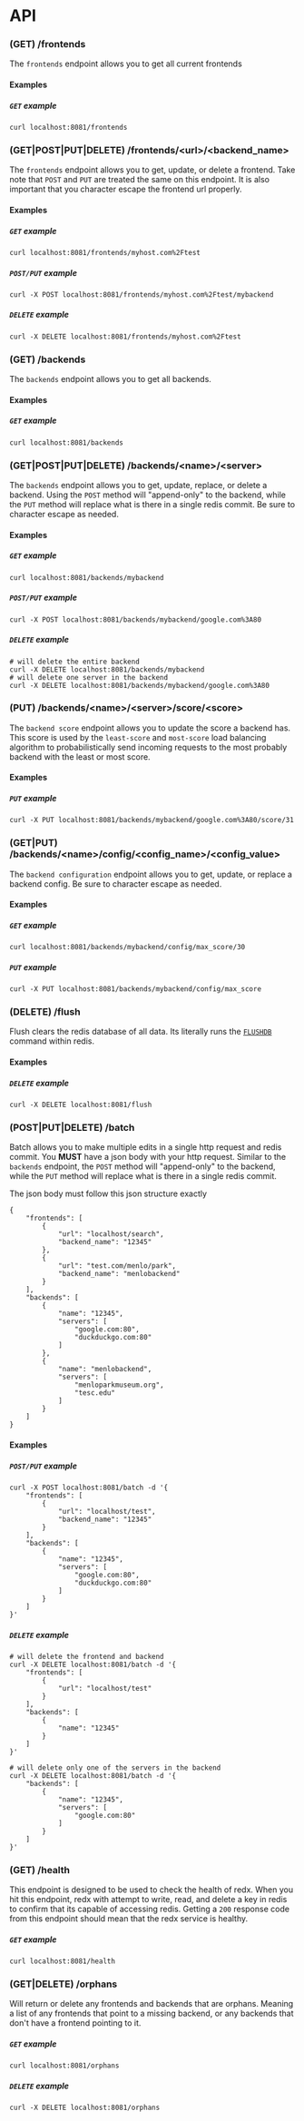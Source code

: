 API
===

### (GET) /frontends

The `frontends` endpoint allows you to get all current frontends

#### Examples

##### `GET` example
```
curl localhost:8081/frontends
```

### (GET|POST|PUT|DELETE) /frontends/\<url\>/\<backend_name\>

The `frontends` endpoint allows you to get, update, or delete a frontend. Take note that `POST` and `PUT` are treated the same on this endpoint. It is also important that you character escape the frontend url properly.

#### Examples

##### `GET` example
```
curl localhost:8081/frontends/myhost.com%2Ftest
```

##### `POST/PUT` example
```
curl -X POST localhost:8081/frontends/myhost.com%2Ftest/mybackend
```

##### `DELETE` example
```
curl -X DELETE localhost:8081/frontends/myhost.com%2Ftest
```

### (GET) /backends

The `backends` endpoint allows you to get all backends.

#### Examples

##### `GET` example
```
curl localhost:8081/backends
```

### (GET|POST|PUT|DELETE) /backends/\<name\>/\<server\>

The `backends` endpoint allows you to get, update, replace, or delete a backend. Using the `POST` method will "append-only" to the backend, while the `PUT` method will replace what is there in a single redis commit. Be sure to character escape as needed.

#### Examples

##### `GET` example
```
curl localhost:8081/backends/mybackend
```

##### `POST/PUT` example
```
curl -X POST localhost:8081/backends/mybackend/google.com%3A80
```

##### `DELETE` example
```
# will delete the entire backend
curl -X DELETE localhost:8081/backends/mybackend
# will delete one server in the backend
curl -X DELETE localhost:8081/backends/mybackend/google.com%3A80
```

### (PUT) /backends/\<name\>/\<server\>/score/\<score>

The `backend score` endpoint allows you to update the score a backend has. This score is used by the `least-score` and `most-score` load balancing algorithm to probabilistically send incoming requests to the most probably backend with the least or most score.

#### Examples

##### `PUT` example
```
curl -X PUT localhost:8081/backends/mybackend/google.com%3A80/score/31
```

### (GET|PUT) /backends/\<name\>/config/\<config_name\>/\<config_value\>

The `backend configuration` endpoint allows you to get, update, or replace a backend config. Be sure to character escape as needed.

#### Examples

##### `GET` example
```
curl localhost:8081/backends/mybackend/config/max_score/30
```

##### `PUT` example
```
curl -X PUT localhost:8081/backends/mybackend/config/max_score
```

### (DELETE) /flush

Flush clears the redis database of all data. Its literally runs the [`FLUSHDB`](http://redis.io/commands/flushdb) command within redis.

#### Examples

##### `DELETE` example

```
curl -X DELETE localhost:8081/flush
```
### (POST|PUT|DELETE) /batch

Batch allows you to make multiple edits in a single http request and redis commit. You **MUST** have a json body with your http request. Similar to the `backends` endpoint, the `POST` method will "append-only" to the backend, while the `PUT` method will replace what is there in a single redis commit.

The json body must follow this json structure exactly

```
{
    "frontends": [
        {
            "url": "localhost/search",
            "backend_name": "12345"
        },
        {
            "url": "test.com/menlo/park",
            "backend_name": "menlobackend"
        }
    ],
    "backends": [
        {
            "name": "12345",
            "servers": [
                "google.com:80",
                "duckduckgo.com:80"
            ]
        },
        {
            "name": "menlobackend",
            "servers": [
                "menloparkmuseum.org",
                "tesc.edu"
            ]
        }
    ]
}
```

#### Examples

##### `POST/PUT` example
```
curl -X POST localhost:8081/batch -d '{
    "frontends": [
        {
            "url": "localhost/test",
            "backend_name": "12345"
        }
    ],
    "backends": [
        {
            "name": "12345",
            "servers": [
                "google.com:80",
                "duckduckgo.com:80"
            ]
        }
    ]
}'
```
##### `DELETE` example
```
# will delete the frontend and backend
curl -X DELETE localhost:8081/batch -d '{
    "frontends": [
        {
            "url": "localhost/test"
        }
    ],
    "backends": [
        {
            "name": "12345"
        }
    ]
}'

# will delete only one of the servers in the backend
curl -X DELETE localhost:8081/batch -d '{
    "backends": [
        {
            "name": "12345",
            "servers": [
                "google.com:80"
            ]
        }
    ]
}'
```

### (GET) /health
This endpoint is designed to be used to check the health of redx. When you hit this endpoint, redx with attempt to write, read, and delete a key in redis to confirm that its capable of accessing redis. Getting a `200` response code from this endpoint should mean that the redx service is healthy.

##### `GET` example
```
curl localhost:8081/health
```

### (GET|DELETE) /orphans
Will return or delete any frontends and backends that are orphans. Meaning a list of any frontends that point to a missing backend, or any backends that don't have a frontend pointing to it.

##### `GET` example
```
curl localhost:8081/orphans
```

##### `DELETE` example
```
curl -X DELETE localhost:8081/orphans
```

